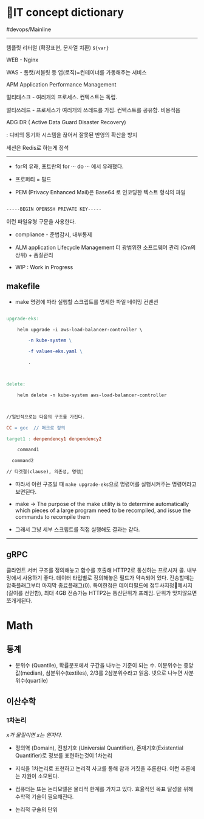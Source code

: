 # 📖IT concept dictionary

#devops/Mainline

---



템플릿 리터럴 (확장표현, 문자열 치환) `${var}`



WEB - Nginx

WAS - 톰캣/서블릿 등 앱(로직)=컨테이너를 가동해주는 서비스

APM Application Performance Management



멀티태스크 - 여러개의 프로세스. 컨텍스트는 독립.

멀티쓰레드 - 프로세스가 여러개의 쓰레드를 가짐. 컨텍스트를 공유함. 비용적음



ADG DR ( Active Data Guard Disaster Recovery)

: 디비의 동기화 시스템을 끊어서 잘못된 반영의 확산을 방지





세션은 Redis로 하는게 정석

---

* for의 유래, 포트란의 for ···   do ···  에서 유래했다.



* 프로퍼티 = 필드

* PEM (Privacy Enhanced Mail)은 Base64 로 인코딩한 텍스트 형식의 파일

```bash

-----BEGIN OPENSSH PRIVATE KEY-----

```

이런 파일유형 구문을 사용한다. 

* compliance - 준법감시, 내부통제

* ALM application Lifecycle Management 더 광범위한 소프트웨어 관리 (Cm의 상위) + 품질관리

* WIP : Work in Progress 



## makefile

* make 명령에 따라 실행할 스크립트를 명세한 파일 네이밍 컨벤션

```makefile

upgrade-eks:

	helm upgrade -i aws-load-balancer-controller \

		-n kube-system \

		-f values-eks.yaml \

		.



delete:

	helm delete -n kube-system aws-load-balancer-controller



//일반적으로는 다음의 구조를 가진다. 

CC = gcc  // 매크로 정의

target1 : denpendency1 denpendency2

	command1

  command2

// 타겟절(clause), 의존성, 명령

```

* 따라서 이런 구조일 때 `make upgrade-eks`으로 명령어를 실행시켜주는 명령어라고 보면된다. 

* make -> The purpose of the make utility is to determine automatically which pieces of a large program need to be recompiled, and issue the commands to recompile them

* 그래서 그냥 세부 스크립트를 직접 실행해도 결과는 같다.

---





## gRPC

클라언트 서버 구조를 정의해놓고 함수를 호출해 HTTP2로 통신하는 프로시져 콜. 내부망에서 사용하기 좋다. 데이터 타입별로  정의해놓은 필드가 약속되어 있다. 전송할때는 압축플래그부터 마지막 종료플래그(0). 특이한점은 데이터필드에 접두사지정메시지(길이를 선언함), 최대 4GB 전송가능 HTTP2는 통신단위가 프레임. 단위가 맞지않으면 쪼개게된다.



# Math

## 통계

* 분위수 (Quantile), 확률분포에서 구간을 나누는 기준이 되는 수. 이분위수는 중앙값(median), 삼분위수(textiles), 2/3를 2삼분위수라고 읽음. 넷으로 나누면 사분위수(quartile)

## 이산수학

###  1차논리

*x가 물질이면 x는 원자다.*

- 정의역 (Domain), 전칭기호 (Universial Quantifier), 존재기호(Existential Quantifier)로 정보를 표현하는것이 1차논리

- 지식을 1차논리로 표현하고 논리적 사고를 통해 참과 거짓을 추론한다. 이런 추론에는 자원이 소모된다.

- 컴퓨터는 또는 논리모델은 물리적 한계를 가지고 있다. 효율적인 목표 달성을 위해 수학적 기술이 필요해진다.

- 논리적 구술의 단위